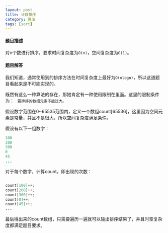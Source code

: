 ```yaml
---
layout: post
title: 计数排序
category: 算法
tags: [sort]
---
```


#### 题目描述 ####

对n个数进行排序，要求时间复杂度为`O(n)`，空间复杂度为`O(1)`。

#### 题目解答 ####

我们知道，通常使用到的排序方法在时间复杂度上最好为`O(nlogn)`，所以这道题目看起来是不可能实现的。

既然有这么一种算法的存在，那她肯定有一种使用限制在里面。这里的限制条件为：
` 要排序的数组元素不能过大。`

假设数字范围在0~65535范围内，定义一个数组count[65536]，这里因为空间元素是常量，并且不是很大，所以空间复杂度满足条件。

假设有以下一组数字：
```java
100
200
300
0
45
...

```

对于每个数字，计算count，即出现的次数：

```java

count[100]++;
count[200]++;
count[300]++;
count[0]++;
count[45]++;
...

```

最后得出来的count数组，只需要遍历一遍就可以输出排序结果了，并且时空复杂度都满足题目要求。
